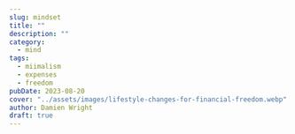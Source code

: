 ```yaml
---
slug: mindset
title: ""
description: ""
category:
  - mind
tags:
  - miimalism
  - expenses
  - freedom
pubDate: 2023-08-20
cover: "../assets/images/lifestyle-changes-for-financial-freedom.webp"
author: Damien Wright
draft: true
---
```

